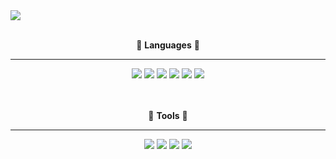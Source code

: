<img src="https://capsule-render.vercel.app/api?type=waving&color=auto&height=200&section=header&text=Young's<br/>Github!&fontSize=90" />
<br/>
<div align = "center">

    
    
    
  <br/>
  
  
💫 __Languages__ 💫
 * * * 
  <img src="https://img.shields.io/badge/Java-007396?style=flat&logo=Java&logoColor=white"/>
  <img src="https://img.shields.io/badge/C-A8B9CC?style=flat&logo=C&logoColor=white"/>
  <img src="https://img.shields.io/badge/HTML5-E34F26?style=flat&logo=HTML5&logoColor=white"/>
    <img src="https://img.shields.io/badge/CSS3-1572B6?style=flat&logo=CSS3&logoColor=white"/>
    <img src="https://img.shields.io/badge/C++-00599C?style=flat&logo=C++&logoColor=white"/>
      <img src="https://img.shields.io/badge/MySQL-4479A1?style=flat&logo=MySQL&logoColor=white"/>
  
  <br/>
  <br/>
  <br/>

  
  📙 __Tools__ 📙
  * * *
 <img src="https://img.shields.io/badge/Eclipse IDE-2C2255?style=flat&logo=Eclipse IDE&logoColor=white"/>
 <img src="https://img.shields.io/badge/Visual Studio-5C2D91?style=flat&logo=Visual Studio&logoColor=white"/>
<img src="https://img.shields.io/badge/Visual Studio Code-007ACC?style=flat&logo=Visual Studio Code&logoColor=white"/>
        <img src="https://img.shields.io/badge/Android Studio-3DDC84?style=flat&logo=Android&logoColor=white"/>

 
  </div>


<!--
**seonyo/seonyo** is a ✨ _special_ ✨ repository because its `README.md` (this file) appears on your GitHub profile.

Here are some ideas to get you started:

- 🔭 I’m currently working on ...
- 🌱 I’m currently learning ...
- 👯 I’m looking to collaborate on ...
- 🤔 I’m looking for help with ...
- 💬 Ask me about ...
- 📫 How to reach me: ...
- 😄 Pronouns: ...
- ⚡ Fun fact: ...
-->
